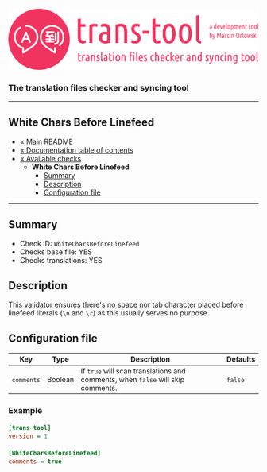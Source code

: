 ![trans-tool logo](../../artwork/trans-tool-logo.png)

### The translation files checker and syncing tool ###

---

## White Chars Before Linefeed ##

* [« Main README](../../README.md)
* [« Documentation table of contents](../README.md)
* [« Available checks](README.md)
  * **White Chars Before Linefeed**
    * [Summary](#summary)
    * [Description](#description)
    * [Configuration file](#configuration-file)

---

## Summary ##

* Check ID: `WhiteCharsBeforeLinefeed`
* Checks base file: YES
* Checks translations: YES

## Description ##

This validator ensures there's no space nor tab character placed before linefeed literals (`\n`
and `\r`) as this usually serves no purpose.

## Configuration file ##

| Key        | Type      | Description                                                                      | Defaults |
|------------|-----------|----------------------------------------------------------------------------------|----------|
| `comments` | Boolean   | If `true` will scan translations and comments, when `false` will skip comments.  | `false`  |

### Example ###

```ini
[trans-tool]
version = 1

[WhiteCharsBeforeLinefeed]
comments = true
```
